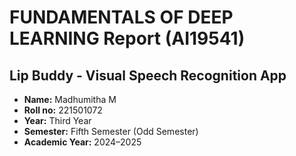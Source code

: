 # FUNDAMENTALS OF DEEP LEARNING Report (AI19541)

## Lip Buddy - Visual Speech Recognition App

- **Name:** Madhumitha M
- **Roll no:** 221501072
- **Year:** Third Year
- **Semester:** Fifth Semester (Odd Semester)
- **Academic Year:** 2024–2025
